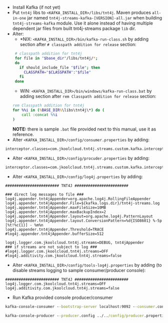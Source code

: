 * Install Kafka (if not yet)
* Put `tnt4j` libs to `<KAFKA_INSTALL_DIR>/libs/tnt4j`.  Maven produces `all-in-one` jar named `tnt4j-streams-kafka-[VERSION]-all.jar` when 
building `tnt4j-streams-kafka` module. Use it alone instead of having multiple dependent jar files from built tnt4j-streams package `lib` 
dir.
* Alter: 
    * *NIX: `<KAFKA_INSTALL_DIR>/bin/kafka-run-class.sh` by adding section after `# classpath addition for release` section:
    ```bash
     # classpath addition for tnt4j
     for file in "$base_dir"/libs/tnt4j/*;
     do
       if should_include_file "$file"; then
         CLASSPATH="$CLASSPATH":"$file"
       fi
     done
    ```
    * WIN: `<KAFKA_INSTALL_DIR>/bin/windows/kafka-run-class.bat` by adding section after `rem Classpath addition for release` section:
    ```cmd
    rem Classpath addition for tnt4j
    for %%i in (%BASE_DIR%\libs\tnt4j\*) do (
    	call :concat %%i
    )
    ```
    **NOTE:** there is sample `.bat` file provided next to this manual, use it as reference.
* Alter `<KAFKA_INSTALL_DIR>/config/consumer.properties` by adding:
```properties
interceptor.classes=com.jkoolcloud.tnt4j.streams.custom.kafka.interceptors.TNTKafkaCInterceptor
```
* Alter `<KAFKA_INSTALL_DIR>/config/procuder.properties` by adding:
```properties
interceptor.classes=com.jkoolcloud.tnt4j.streams.custom.kafka.interceptors.TNTKafkaPInterceptor
```
* Alter `<KAFKA_INSTALL_DIR>/config/log4j.properties` by adding:
```properties
######################## TNT4J ########################

### direct log messages to file ###
log4j.appender.tnt4jAppender=org.apache.log4j.RollingFileAppender
log4j.appender.tnt4jAppender.File=${kafka.logs.dir}/tnt4j-streams.log
log4j.appender.tnt4jAppender.maxFileSize=10MB
log4j.appender.tnt4jAppender.maxBackupIndex=2
log4j.appender.tnt4jAppender.layout=org.apache.log4j.PatternLayout
log4j.appender.tnt4jAppender.layout.ConversionPattern=%d{ISO8601} %-5p [%t!%c{1}] - %m%n
log4j.appender.tnt4jAppender.Threshold=TRACE
#log4j.appender.tnt4jAppender.bufferSize=512

log4j.logger.com.jkoolcloud.tnt4j.streams=DEBUG, tnt4jAppender
### if streams are not subject to log ###
#log4j.logger.com.jkoolcloud.tnt4j.streams=OFF
#log4j.additivity.com.jkoolcloud.tnt4j.streams=false
```
* Alter `<KAFKA_INSTALL_DIR>/config/tools-log4j.properties` by adding (to disable streams logging to sample consumer/producer console):
```properties
######################## TNT4J ########################
log4j.logger.com.jkoolcloud.tnt4j.streams=OFF
log4j.additivity.com.jkoolcloud.tnt4j.streams=false
``` 
* Run Kafka provided console producer/consumer
```cmd
kafka-console-consumer --bootstrap-server localhost:9092 --consumer.config ../../onfig/consumer.properties --topic tnt4j_streams_kafka_intercept_test_page_visits --from-beginning
```

```cmd
kafka-console-producer --producer.config ../../config/producer.properties --broker-list localhost:9092 --topic tnt4j_streams_kafka_intercept_test_page_visits
```
